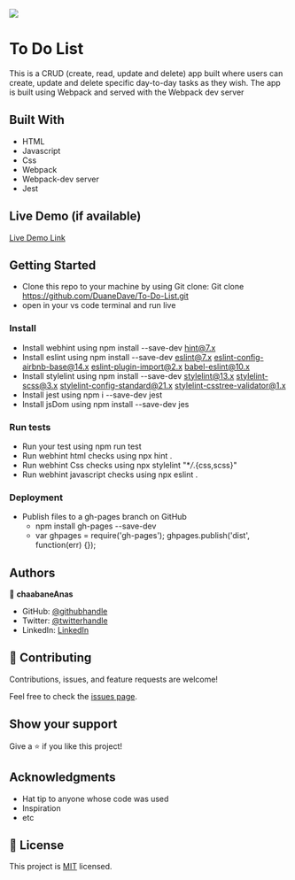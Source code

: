 ![](https://img.shields.io/badge/Microverse-blueviolet)

# To Do List

 This is a CRUD (create, read, update and delete) app built where users can create, update and delete specific day-to-day tasks as they wish. The app is built using Webpack and served with the Webpack dev server

## Built With

- HTML
- Javascript
- Css
- Webpack
- Webpack-dev server
- Jest
## Live Demo (if available)

[Live Demo Link](https://chaabaneanas.github.io/To-do-List/#)


## Getting Started
- Clone this repo to your machine by using Git clone: Git clone https://github.com/DuaneDave/To-Do-List.git
- open in your vs code terminal and run live


### Install

- Install webhint using npm install --save-dev hint@7.x
- Install eslint using npm install --save-dev eslint@7.x eslint-config-airbnb-base@14.x eslint-plugin-import@2.x babel-eslint@10.x
- Install stylelint using npm install --save-dev stylelint@13.x stylelint-scss@3.x stylelint-config-standard@21.x stylelint-csstree-validator@1.x
- Install jest using npm i --save-dev jest
- Install jsDom using npm install --save-dev jes


### Run tests

- Run your test using npm run test
- Run webhint html checks using npx hint .
- Run webhint Css checks using npx stylelint "\*_/_.{css,scss}"
- Run webhint javascript checks using npx eslint .

### Deployment

- Publish files to a gh-pages branch on GitHub
  - npm install gh-pages --save-dev
  - var ghpages = require('gh-pages');
    ghpages.publish('dist', function(err) {});

## Authors

👤 **chaabaneAnas**

- GitHub: [@githubhandle](https://github.com/githubhandle)
- Twitter: [@twitterhandle](https://twitter.com/twitterhandle)
- LinkedIn: [LinkedIn](https://linkedin.com/in/linkedinhandle)



## 🤝 Contributing

Contributions, issues, and feature requests are welcome!

Feel free to check the [issues page](https://github.com/ChaabaneAnas/To-do-List/issues).

## Show your support

Give a ⭐️ if you like this project!

## Acknowledgments

- Hat tip to anyone whose code was used
- Inspiration
- etc

## 📝 License

This project is [MIT](./MIT.md) licensed.
